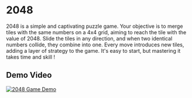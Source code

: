 # 2048

2048 is a simple and captivating puzzle game. Your objective is to merge tiles with the same numbers on a 4x4 grid, aiming to reach the tile with the value of 2048. Slide the tiles in any direction, and when two identical numbers collide, they combine into one. Every move introduces new tiles, adding a layer of strategy to the game. It's easy to start, but mastering it takes time and skill !

## Demo Video

[![2048 Game Demo](http://img.youtube.com/vi/UqtIV7Ky2dY/0.jpg)](https://www.youtube.com/shorts/UqtIV7Ky2dY)

